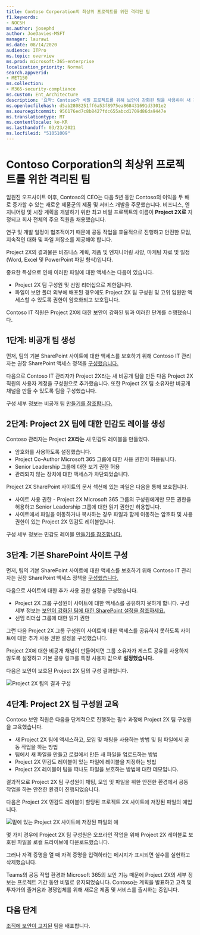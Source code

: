 ```yaml
---
title: Contoso Corporation의 최상위 프로젝트를 위한 격리된 팀
f1.keywords:
- NOCSH
ms.author: josephd
author: JoeDavies-MSFT
manager: laurawi
ms.date: 08/14/2020
audience: ITPro
ms.topic: overview
ms.prod: microsoft-365-enterprise
localization_priority: Normal
search.appverid:
- MET150
ms.collection:
- M365-security-compliance
ms.custom: Ent_Architecture
description: '요약: Contoso가 비밀 프로젝트를 위해 보안이 강화된 팀을 사용하여 새 제품 및 서비스 제품군을 개발하는 방법을 설명하는 방법을 설명하는 문서입니다.'
ms.openlocfilehash: d5ab2808251ff6a53f8975ea868431691d3301e2
ms.sourcegitcommit: 956176ed7c8b8427fdc655abcd1709d86da9447e
ms.translationtype: MT
ms.contentlocale: ko-KR
ms.lasthandoff: 03/23/2021
ms.locfileid: "51051009"
---
```

# <a name="isolated-team-for-a-top-secret-project-of-the-contoso-corporation"></a>Contoso Corporation의 최상위 프로젝트를 위한 격리된 팀

임원진 오프사이트 이후, Contoso의 CEO는 다음 5년 동안 Contoso의 이익을 두 배로 증가할 수 있는 새로운 제품군의 제품 및 서비스 개발을 주문했습니다. 비즈니스, 엔지니어링 및 시장 계획을 개발하기 위한 최고 비밀 프로젝트의 이름이 **Project 2X로** 지정되고 회사 전체의 주요 직원을 채용했습니다. 

연구 및 개발 일정이 협조적이기 때문에 공동 작업을 효율적으로 진행하고 안전한 모임, 지속적인 대화 및 파일 저장소를 제공해야 합니다.

Project 2X의 결과물은 비즈니스 계획, 제품 및 엔지니어링 사양, 마케팅 자료 및 일정(Word, Excel 및 PowerPoint 파일 형식)입니다. 

중요한 특성으로 인해 이러한 파일에 대한 액세스는 다음이 있습니다.

- Project 2X 팀 구성원 및 선임 리더십으로 제한됩니다.
- 파일이 보안 폴더 외부에 배포된 경우에도 Project 2X 팀 구성원 및 고위 임원만 액세스할 수 있도록 권한이 암호화되고 보호됩니다.

Contoso IT 직원은 Project 2X에 대한 보안이 강화된 팀과 이러한 단계를 수행했습니다. [](secure-teams-security-isolation.md)

## <a name="step-1-created-a-private-team"></a>1단계: 비공개 팀 생성

먼저, 팀의 기본 SharePoint 사이트에 대한 액세스를 보호하기 위해 Contoso IT 관리자는 권장 SharePoint 액세스 정책을 [구성했습니다.](../security/defender-365-security/sharepoint-file-access-policies.md)

다음으로 Contoso IT 관리자가 Project 2X라는 새 비공개 팀을 만든 다음 Project 2X 직원의 사용자 계정을 구성원으로 추가했습니다. 또한 Project 2X 팀 소유자만 비공개 채널을 만들 수 있도록 팀을 구성했습니다.

구성 세부 정보는 비공개 팀 [만들기를 참조합니다.](secure-teams-security-isolation.md#create-a-private-team)

## <a name="step-2-created-a-sensitivity-label-for-the-project-2x-team"></a>2단계: Project 2X 팀에 대한 민감도 레이블 생성

Contoso 관리자는 Project **2X라는** 새 민감도 레이블을 만들었다.

- 암호화를 사용하도록 설정했습니다.
- Project Co-Author Microsoft 365 그룹에 대한 사용 권한이 허용됩니다.
- Senior Leadership 그룹에 대한 보기 권한 허용
- 관리되지 않는 장치에 대한 액세스가 차단되었습니다.

Project 2X SharePoint 사이트의 문서 섹션에 있는 파일은 다음을 통해 보호됩니다. 

- 사이트 사용 권한 - Project 2X Microsoft 365 그룹의 구성원에게만 모든 권한을 허용하고 Senior Leadership 그룹에 대한 읽기 권한만 허용합니다.
- 사이트에서 파일을 이동하거나 복사하는 경우 파일과 함께 이동하는 암호화 및 사용 권한이 있는 Project 2X 민감도 레이블입니다.

구성 세부 정보는 민감도 레이블 [만들기를 참조합니다.](secure-teams-security-isolation.md#create-a-sensitivity-label)

## <a name="step-3-configured-the-underlying-sharepoint-site"></a>3단계: 기본 SharePoint 사이트 구성

먼저, 팀의 기본 SharePoint 사이트에 대한 액세스를 보호하기 위해 Contoso IT 관리자는 권장 SharePoint 액세스 정책을 [구성했습니다.](../security/defender-365-security/sharepoint-file-access-policies.md)

다음으로 사이트에 대한 추가 사용 권한 설정을 구성했습니다.

- Project 2X 그룹 구성원이 사이트에 대한 액세스를 공유하지 못하게 합니다. 구성 세부 정보는 [보안이 강화된 팀에 대한 SharePoint 설정을 참조하세요.](secure-teams-security-isolation.md#sharepoint-settings)
- 선임 리더십 그룹에 대한 읽기 권한

그런 다음 Project 2X 그룹 구성원이 사이트에 대한 액세스를 공유하지 못하도록 사이트에 대한 추가 사용 권한 설정을 구성했습니다. 

Project 2X에 대한 비공개 채널이 만들어지면 그룹 소유자가 게스트 공유를 사용하지 않도록 설정하고 기본 공유 링크를 특정 사용자 값으로 **설정했습니다.**

다음은 보안이 보호된 Project 2X 팀의 구성 결과입니다.

![Project 2X 팀의 결과 구성](../media/contoso-team-for-top-secret-project.png)

 ## <a name="step-4-trained-project-2x-team-members"></a>4단계: Project 2X 팀 구성원 교육

Contoso 보안 직원은 다음을 단계적으로 진행하는 필수 과정에 Project 2X 팀 구성원을 교육했습니다.

- 새 Project 2X 팀에 액세스하고, 모임 및 채팅을 사용하는 방법 및 팀 파일에서 공동 작업을 하는 방법
- 팀에서 새 파일을 만들고 로컬에서 만든 새 파일을 업로드하는 방법
- Project 2X 민감도 레이블이 있는 파일에 레이블을 지정하는 방법
- Project 2X 레이블이 팀을 떠나도 파일을 보호하는 방법에 대한 데모입니다.

결과적으로 Project 2X 팀 구성원이 채팅, 모임 및 파일을 위한 안전한 환경에서 공동 작업을 하는 안전한 환경이 진행되었습니다.

다음은 Project 2X 민감도 레이블이 할당된 프로젝트 2X 사이트에 저장된 파일의 예입니다.

![밑에 있는 Project 2X 사이트에 저장된 파일의 예](../media/contoso-team-for-top-secret-project-example.png)

몇 가지 경우에 Project 2X 팀 구성원은 오프라인 작업을 위해 Project 2X 레이블로 보호된 파일을 로컬 드라이브에 다운로드했습니다. 

그러나 자격 증명을 열 때 자격 증명을 입력하라는 메시지가 표시되면 실수를 실현하고 삭제했습니다.

Teams의 공동 작업 환경과 Microsoft 365의 보안 기능 때문에 Project 2X의 세부 정보는 프로젝트 기간 동안 비밀로 유지되었습니다. Contoso는 계획을 발표하고 고객 및 투자가의 즐거움과 경쟁업체를 위해 새로운 제품 및 서비스를 출시하는 중입니다.

## <a name="next-step"></a>다음 단계

[조직에 보안이 고지된](secure-teams-security-isolation.md) 팀을 배포합니다.

